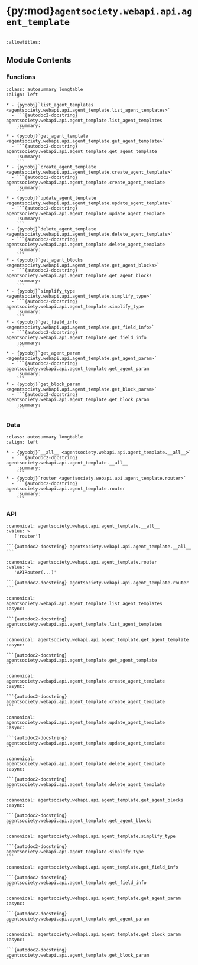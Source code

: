 # {py:mod}`agentsociety.webapi.api.agent_template`

```{py:module} agentsociety.webapi.api.agent_template
```

```{autodoc2-docstring} agentsociety.webapi.api.agent_template
:allowtitles:
```

## Module Contents

### Functions

````{list-table}
:class: autosummary longtable
:align: left

* - {py:obj}`list_agent_templates <agentsociety.webapi.api.agent_template.list_agent_templates>`
  - ```{autodoc2-docstring} agentsociety.webapi.api.agent_template.list_agent_templates
    :summary:
    ```
* - {py:obj}`get_agent_template <agentsociety.webapi.api.agent_template.get_agent_template>`
  - ```{autodoc2-docstring} agentsociety.webapi.api.agent_template.get_agent_template
    :summary:
    ```
* - {py:obj}`create_agent_template <agentsociety.webapi.api.agent_template.create_agent_template>`
  - ```{autodoc2-docstring} agentsociety.webapi.api.agent_template.create_agent_template
    :summary:
    ```
* - {py:obj}`update_agent_template <agentsociety.webapi.api.agent_template.update_agent_template>`
  - ```{autodoc2-docstring} agentsociety.webapi.api.agent_template.update_agent_template
    :summary:
    ```
* - {py:obj}`delete_agent_template <agentsociety.webapi.api.agent_template.delete_agent_template>`
  - ```{autodoc2-docstring} agentsociety.webapi.api.agent_template.delete_agent_template
    :summary:
    ```
* - {py:obj}`get_agent_blocks <agentsociety.webapi.api.agent_template.get_agent_blocks>`
  - ```{autodoc2-docstring} agentsociety.webapi.api.agent_template.get_agent_blocks
    :summary:
    ```
* - {py:obj}`simplify_type <agentsociety.webapi.api.agent_template.simplify_type>`
  - ```{autodoc2-docstring} agentsociety.webapi.api.agent_template.simplify_type
    :summary:
    ```
* - {py:obj}`get_field_info <agentsociety.webapi.api.agent_template.get_field_info>`
  - ```{autodoc2-docstring} agentsociety.webapi.api.agent_template.get_field_info
    :summary:
    ```
* - {py:obj}`get_agent_param <agentsociety.webapi.api.agent_template.get_agent_param>`
  - ```{autodoc2-docstring} agentsociety.webapi.api.agent_template.get_agent_param
    :summary:
    ```
* - {py:obj}`get_block_param <agentsociety.webapi.api.agent_template.get_block_param>`
  - ```{autodoc2-docstring} agentsociety.webapi.api.agent_template.get_block_param
    :summary:
    ```
````

### Data

````{list-table}
:class: autosummary longtable
:align: left

* - {py:obj}`__all__ <agentsociety.webapi.api.agent_template.__all__>`
  - ```{autodoc2-docstring} agentsociety.webapi.api.agent_template.__all__
    :summary:
    ```
* - {py:obj}`router <agentsociety.webapi.api.agent_template.router>`
  - ```{autodoc2-docstring} agentsociety.webapi.api.agent_template.router
    :summary:
    ```
````

### API

````{py:data} __all__
:canonical: agentsociety.webapi.api.agent_template.__all__
:value: >
   ['router']

```{autodoc2-docstring} agentsociety.webapi.api.agent_template.__all__
```

````

````{py:data} router
:canonical: agentsociety.webapi.api.agent_template.router
:value: >
   'APIRouter(...)'

```{autodoc2-docstring} agentsociety.webapi.api.agent_template.router
```

````

````{py:function} list_agent_templates(request: fastapi.Request) -> agentsociety.webapi.models.ApiResponseWrapper[typing.List[agentsociety.webapi.models.agent_template.ApiAgentTemplate]]
:canonical: agentsociety.webapi.api.agent_template.list_agent_templates
:async:

```{autodoc2-docstring} agentsociety.webapi.api.agent_template.list_agent_templates
```
````

````{py:function} get_agent_template(request: fastapi.Request, template_id: str) -> agentsociety.webapi.models.ApiResponseWrapper[agentsociety.webapi.models.agent_template.ApiAgentTemplate]
:canonical: agentsociety.webapi.api.agent_template.get_agent_template
:async:

```{autodoc2-docstring} agentsociety.webapi.api.agent_template.get_agent_template
```
````

````{py:function} create_agent_template(request: fastapi.Request, template: agentsociety.webapi.models.agent_template.ApiAgentTemplate = Body(...)) -> agentsociety.webapi.models.ApiResponseWrapper[agentsociety.webapi.models.agent_template.ApiAgentTemplate]
:canonical: agentsociety.webapi.api.agent_template.create_agent_template
:async:

```{autodoc2-docstring} agentsociety.webapi.api.agent_template.create_agent_template
```
````

````{py:function} update_agent_template(request: fastapi.Request, template_id: str, template: agentsociety.webapi.models.agent_template.ApiAgentTemplate = Body(...)) -> agentsociety.webapi.models.ApiResponseWrapper[agentsociety.webapi.models.agent_template.ApiAgentTemplate]
:canonical: agentsociety.webapi.api.agent_template.update_agent_template
:async:

```{autodoc2-docstring} agentsociety.webapi.api.agent_template.update_agent_template
```
````

````{py:function} delete_agent_template(request: fastapi.Request, template_id: str) -> agentsociety.webapi.models.ApiResponseWrapper[typing.Dict[str, str]]
:canonical: agentsociety.webapi.api.agent_template.delete_agent_template
:async:

```{autodoc2-docstring} agentsociety.webapi.api.agent_template.delete_agent_template
```
````

````{py:function} get_agent_blocks(request: fastapi.Request) -> agentsociety.webapi.models.ApiResponseWrapper[typing.List[typing.Dict[str, typing.Any]]]
:canonical: agentsociety.webapi.api.agent_template.get_agent_blocks
:async:

```{autodoc2-docstring} agentsociety.webapi.api.agent_template.get_agent_blocks
```
````

````{py:function} simplify_type(type_annotation)
:canonical: agentsociety.webapi.api.agent_template.simplify_type

```{autodoc2-docstring} agentsociety.webapi.api.agent_template.simplify_type
```
````

````{py:function} get_field_info(field)
:canonical: agentsociety.webapi.api.agent_template.get_field_info

```{autodoc2-docstring} agentsociety.webapi.api.agent_template.get_field_info
```
````

````{py:function} get_agent_param(request: fastapi.Request) -> agentsociety.webapi.models.ApiResponseWrapper[typing.Dict[str, typing.Any]]
:canonical: agentsociety.webapi.api.agent_template.get_agent_param
:async:

```{autodoc2-docstring} agentsociety.webapi.api.agent_template.get_agent_param
```
````

````{py:function} get_block_param(request: fastapi.Request, block_type: str) -> agentsociety.webapi.models.ApiResponseWrapper[typing.Dict[str, typing.Any]]
:canonical: agentsociety.webapi.api.agent_template.get_block_param
:async:

```{autodoc2-docstring} agentsociety.webapi.api.agent_template.get_block_param
```
````

